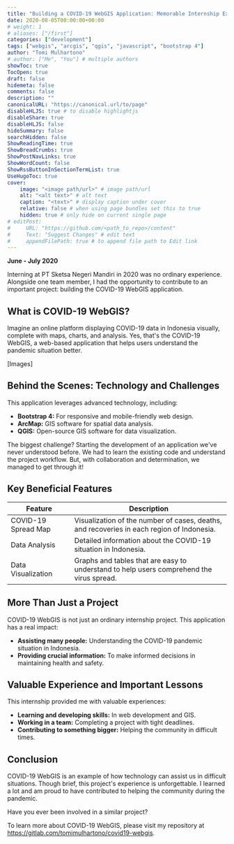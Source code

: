 ```yaml
---
title: "Building a COVID-19 WebGIS Application: Memorable Internship Experience"
date: 2020-08-05T00:00:00+00:00
# weight: 1
# aliases: ["/first"]
categories: ["development"]
tags: ["webgis", "arcgis", "qgis", "javascript", "bootstrap 4"]
author: "Tomi Mulhartono"
# author: ["Me", "You"] # multiple authors
showToc: true
TocOpen: true
draft: false
hidemeta: false
comments: false
description: ""
canonicalURL: "https://canonical.url/to/page"
disableHLJS: true # to disable highlightjs
disableShare: true
disableHLJS: false
hideSummary: false
searchHidden: false
ShowReadingTime: true
ShowBreadCrumbs: true
ShowPostNavLinks: true
ShowWordCount: false
ShowRssButtonInSectionTermList: true
UseHugoToc: true
cover:
    image: "<image path/url>" # image path/url
    alt: "<alt text>" # alt text
    caption: "<text>" # display caption under cover
    relative: false # when using page bundles set this to true
    hidden: true # only hide on current single page
# editPost:
#     URL: "https://github.com/<path_to_repo>/content"
#     Text: "Suggest Changes" # edit text
#     appendFilePath: true # to append file path to Edit link
---
```


**June - July 2020**

Interning at PT Sketsa Negeri Mandiri in 2020 was no ordinary experience. Alongside one team member, I had the opportunity to contribute to an important project: building the COVID-19 WebGIS application.

## What is COVID-19 WebGIS?

Imagine an online platform displaying COVID-19 data in Indonesia visually, complete with maps, charts, and analysis. Yes, that's the COVID-19 WebGIS, a web-based application that helps users understand the pandemic situation better.

[Images]

## Behind the Scenes: Technology and Challenges

This application leverages advanced technology, including:

- **Bootstrap 4:** For responsive and mobile-friendly web design.
- **ArcMap:** GIS software for spatial data analysis.
- **QGIS:** Open-source GIS software for data visualization.

The biggest challenge? Starting the development of an application we've never understood before. We had to learn the existing code and understand the project workflow. But, with collaboration and determination, we managed to get through it!

## Key Beneficial Features

| Feature | Description |
| --- | --- |
| COVID-19 Spread Map | Visualization of the number of cases, deaths, and recoveries in each region of Indonesia. |
| Data Analysis | Detailed information about the COVID-19 situation in Indonesia. |
| Data Visualization | Graphs and tables that are easy to understand to help users comprehend the virus spread. |

## More Than Just a Project

COVID-19 WebGIS is not just an ordinary internship project. This application has a real impact:

- **Assisting many people:** Understanding the COVID-19 pandemic situation in Indonesia.
- **Providing crucial information:** To make informed decisions in maintaining health and safety.

## Valuable Experience and Important Lessons

This internship provided me with valuable experiences:

- **Learning and developing skills:** In web development and GIS.
- **Working in a team:** Completing a project with tight deadlines.
- **Contributing to something bigger:** Helping the community in difficult times.

## Conclusion

COVID-19 WebGIS is an example of how technology can assist us in difficult situations. Though brief, this project's experience is unforgettable. I learned a lot and am proud to have contributed to helping the community during the pandemic.

Have you ever been involved in a similar project?

To learn more about COVID-19 WebGIS, please visit my repository at https://gitlab.com/tomimulhartono/covid19-webgis.